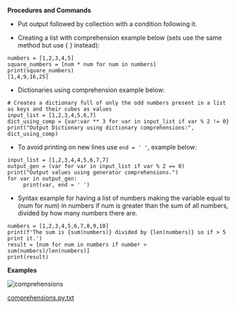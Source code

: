 **Procedures and Commands**

- Put output followed by collection with a condition following it. 

- Creating a list with comprehension example below (sets use the same method but use { } instead):
```
numbers = [1,2,3,4,5]
square_numbers = [num * num for num in numbers]
print(square_numbers)
[1,4,9,16,25]
```

- Dictionaries using comprehension example below:
```
# Creates a dictionary full of only the odd numbers present in a list as keys and their cubes as values
input_list = [1,2,3,4,5,6,7]
dict_using_comp = {var:var ** 3 for var in input_list if var % 2 != 0}
print("Output Dictionary using dictionary comprehensions:", dict_using_comp)
```

- To avoid printing on new lines use ``end = ' '``, example below:
```
input_list = [1,2,3,4,4,5,6,7,7]
output_gen = (var for var in input_list if var % 2 == 0)
print("Output values using generator comprehensions.")
for var in output_gen:
     print(var, end = ' ')
```

- Syntax example for having a list of numbers making the variable equal to (num for num) in numbers if num is greater than the sum of all numbers, divided by how many numbers there are.
```
numbers = [1,2,3,4,5,6,7,8,9,10]
print(f'The sum is {sum(numbers)} divided by {len(numbers)} so if > 5 print it.')
result = [num for num in numbers if number > sum(numbers)/len(numbers)]
print(result)
```

**Examples**

![comprehensions](uploads/99c1f8a0e9617402c50d70bde52fcf53/comprehensions.png)

[comprehensions.py.txt](uploads/314254a14724f74721a2b5d3aea34e30/comprehensions.py.txt)
